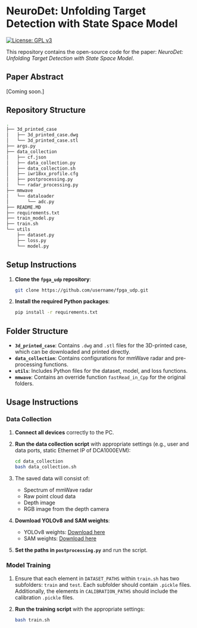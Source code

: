 # NeuroDet: Unfolding Target Detection with State Space Model
[![License: GPL v3](https://img.shields.io/badge/License-GPLv3-blue.svg)](https://www.gnu.org/licenses/gpl-3.0)

This repository contains the open-source code for the paper: *NeuroDet: Unfolding Target Detection with State Space Model*.

## Paper Abstract

[Coming soon.]

## Repository Structure

```bash
.
├── 3d_printed_case
│   ├── 3d_printed_case.dwg
│   └── 3d_printed_case.stl
├── args.py
├── data_collection
│   ├── cf.json
│   ├── data_collection.py
│   ├── data_collection.sh
│   ├── iwr18xx_profile.cfg
│   ├── postprocessing.py
│   └── radar_processing.py
├── mmwave
│   └── dataloader
│       └── adc.py
├── README.MD
├── requirements.txt
├── train_model.py
├── train.sh
└── utils
    ├── dataset.py
    ├── loss.py
    └── model.py
```

## Setup Instructions

1. **Clone the `fpga_udp` repository**:
   ```bash
   git clone https://github.com/username/fpga_udp.git
   ```

2. **Install the required Python packages**:
   ```bash
   pip install -r requirements.txt
   ```

## Folder Structure

- **`3d_printed_case`**: Contains `.dwg` and `.stl` files for the 3D-printed case, which can be downloaded and printed directly.
- **`data_collection`**: Contains configurations for mmWave radar and pre-processing functions.
- **`utils`**: Includes Python files for the dataset, model, and loss functions.
- **`mmwave`**: Contains an override function `fastRead_in_Cpp` for the original folders.

## Usage Instructions

### Data Collection

1. **Connect all devices** correctly to the PC.
2. **Run the data collection script** with appropriate settings (e.g., user and data ports, static Ethernet IP of DCA1000EVM):
    ```bash
    cd data_collection
    bash data_collection.sh
    ```
3. The saved data will consist of:
   - Spectrum of mmWave radar
   - Raw point cloud data
   - Depth image
   - RGB image from the depth camera

4. **Download YOLOv8 and SAM weights**:
   - YOLOv8 weights: [Download here](https://github.com/ultralytics/assets/releases/download/v0.0.0/yolov8s.pt)
   - SAM weights: [Download here](https://dl.fbaipublicfiles.com/segment_anything/sam_vit_h_4b8939.pth)

5. **Set the paths in `postprocessing.py`** and run the script.

### Model Training

1. Ensure that each element in `DATASET_PATHS` within `train.sh` has two subfolders: `train` and `test`. Each subfolder should contain `.pickle` files. Additionally, the elements in `CALIBRATION_PATHS` should include the calibration `.pickle` files.

2. **Run the training script** with the appropriate settings:
   ```bash
   bash train.sh
   ```
